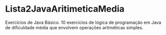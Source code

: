 # Lista2JavaAritimeticaMedia
Exercícios de Java Básico. 10 exercícios de lógica de programação em Java de dificuldade média que envolvem operações aritméticas simples.
